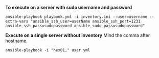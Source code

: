 **To execute on a server with sudo username and password**

    ansible-playbook playbook.yml -i inventory.ini --user=username --extra-vars "ansible_ssh_user=userName ansible_ssh_port=1231 ansible_ssh_pass=sudopassword ansible_sudo_pass=sudopassword"

**Execute on a single server without inventory**
Mind the comma after hostname.

    ansible-playbook -i "hex01," user.yml
